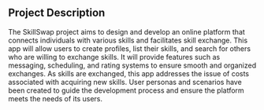 ## Project Description

The SkillSwap project aims to design and develop an online platform that connects individuals with various skills and facilitates skill exchange. This app will allow users to create profiles, list their skills, and search for others who are willing to exchange skills. It will provide features such as messaging, scheduling, and rating systems to ensure smooth and organized exchanges. As skills are exchanged, this app  addresses the issue of costs associated with acquiring new skills. User personas and scenarios have been created to guide the development process and ensure the platform meets the needs of its users.
